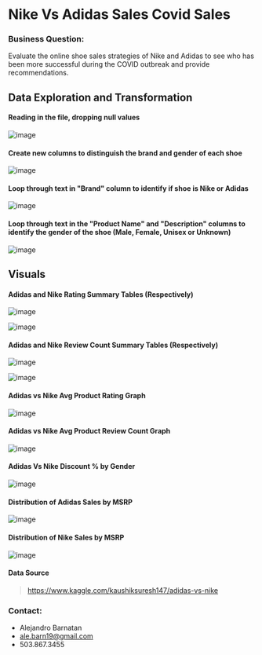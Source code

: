 # Nike Vs Adidas Sales Covid Sales 

### Business Question:
Evaluate the online shoe sales strategies of Nike and Adidas to see who has been more successful during the COVID outbreak and provide recommendations. 
 
## Data Exploration and Transformation

#### Reading in the file, dropping null values 


![image](https://user-images.githubusercontent.com/70718724/119278482-6a8fb680-bbda-11eb-9c11-7877d4d5d993.png)

#### Create new columns to distinguish the brand and gender of each shoe 

![image](https://user-images.githubusercontent.com/70718724/119278617-349f0200-bbdb-11eb-9822-c97556f95ae9.png)


#### Loop through text in "Brand" column to identify if shoe is Nike or Adidas

![image](https://user-images.githubusercontent.com/70718724/119278644-5f895600-bbdb-11eb-8e14-2c43c055d891.png)


#### Loop through text in the "Product Name" and "Description" columns to identify the gender of the shoe (Male, Female, Unisex or Unknown)

![image](https://user-images.githubusercontent.com/70718724/119278674-98292f80-bbdb-11eb-9f0f-46a2bb949b38.png)

## Visuals

#### Adidas and Nike Rating Summary Tables (Respectively)  

![image](https://user-images.githubusercontent.com/70718724/119279356-0c65d200-bbe0-11eb-8f1d-54b1b12c83e4.png)

![image](https://user-images.githubusercontent.com/70718724/119279465-c8bf9800-bbe0-11eb-8d97-dd8b98534fcc.png)


#### Adidas and Nike Review Count Summary Tables (Respectively) 


![image](https://user-images.githubusercontent.com/70718724/119279393-4d5de680-bbe0-11eb-94d8-bf6941ca756f.png)

![image](https://user-images.githubusercontent.com/70718724/119279395-5353c780-bbe0-11eb-9395-a91657f8a9a4.png)

#### Adidas vs Nike Avg Product Rating Graph

![image](https://user-images.githubusercontent.com/70718724/119279623-bdb93780-bbe1-11eb-82f3-6d663a8b5f0c.png)



#### Adidas vs Nike Avg Product Review Count Graph

![image](https://user-images.githubusercontent.com/70718724/119279627-c1e55500-bbe1-11eb-8ed9-ecf0c2dbed5f.png)


#### Adidas Vs Nike Discount % by Gender

![image](https://user-images.githubusercontent.com/70718724/119279664-07a21d80-bbe2-11eb-9c75-e398b29f5898.png)

#### Distribution of Adidas Sales by MSRP

![image](https://user-images.githubusercontent.com/70718724/119279758-9dd64380-bbe2-11eb-81d9-00b0f6fe431e.png)


#### Distribution of Nike Sales by MSRP

![image](https://user-images.githubusercontent.com/70718724/119279767-a7f84200-bbe2-11eb-9d24-6ec04cde618f.png)


#### Data Source
  > https://www.kaggle.com/kaushiksuresh147/adidas-vs-nike

### Contact: 
- Alejandro Barnatan
- ale.barn19@gmail.com
- 503.867.3455
